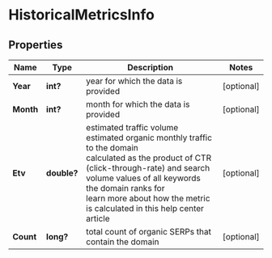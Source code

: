 # HistoricalMetricsInfo


## Properties

| Name | Type | Description | Notes |
|------------ | ------------- | ------------- | -------------|
**Year** | **int?** | year for which the data is provided |[optional]|
**Month** | **int?** | month for which the data is provided |[optional]|
**Etv** | **double?** | estimated traffic volume<br>estimated organic monthly traffic to the domain<br>calculated as the product of CTR (click-through-rate) and search volume values of all keywords the domain ranks for<br>learn more about how the metric is calculated in this help center article |[optional]|
**Count** | **long?** | total count of organic SERPs that contain the domain |[optional]|